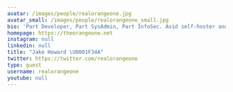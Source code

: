 ```yaml
---
avatar: /images/people/realorangeone.jpg
avatar_small: /images/people/realorangeone_small.jpg
bio: 'Part Developer, Part SysAdmin, Part InfoSec. Avid self-hoster and prolific blogger'
homepage: https://theorangeone.net
instagram: null
linkedin: null
title: "Jake Howard \U0001F34A"
twitter: https://twitter.com/realorangeone
type: guest
username: realorangeone
youtube: null
---
```

